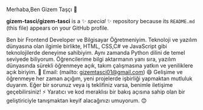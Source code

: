 Merhaba,Ben Gizem Taşçı 👋

**gizem-tasci/gizem-tasci** is a ✨ _special_ ✨ repository because its `README.md` (this file) appears on your GitHub profile.

 Ben bir Frontend Developer ve Bilgisayar Öğretmeniyim. Teknoloji ve yazılım dünyasına olan ilgimle birlikte, HTML, CSS,C# ve JavaScript gibi teknolojilerde deneyime sahibiyim. Aynı zamanda Python dilini de temel seviyede biliyorum. Öğrencilerime bilgi aktarmanın yanı sıra, yazılım dünyasında sürekli öğrenmeye açık, takım çalışmasına yatkın ve yeniliklere açık biriyim.
 📧 Email: (mailto: gizemtasci01@gmail.com)
 😄 Gelişime ve öğrenmeye her zaman açığım, yeni projelerde işbirliği yapmaktan mutluluk duyarım. Eğer bir sorunuz veya iş teklifiniz varsa, benimle iletişime geçebilirsiniz!
 ⚡ Yaratıcı ve kod meraklısı bir bakış açısına sahip olan bir geliştiriciyle tanışmaktan keyif alacağınızı umuyorum. 😊

